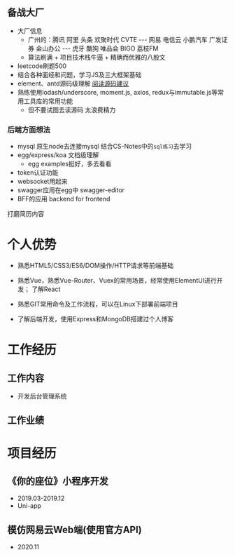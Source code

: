 ## 备战大厂
+ 大厂信息
  + 广州的：腾讯 阿里 头条 欢聚时代 CVTE --- 网易 电信云 小鹏汽车 广发证券 金山办公  --- 虎牙 酷狗 唯品会  BIGO 荔枝FM
  + 算法刷满 + 项目技术栈牛逼 + 精确而优雅的八股文
+ leetcode刷题500
+ 结合各种面经和问题，学习JS及三大框架基础
+ element、antd源码级理解 [阅读源码建议](https://www.zhihu.com/question/350289336/answer/873350617)
+ 熟练使用lodash/underscore, moment.js, axios, redux与immutable.js等常用工具库的常用功能
  + 但不要试图去读源码 太浪费精力

### 后端方面想法
+ mysql 原生node去连接mysql 结合CS-Notes中的`sql练习`去学习
+ egg/express/koa 文档级理解
  + egg examples挺好，多去看看
+ token认证功能
+ websocket用起来
+ swagger应用在egg中 swagger-editor
+ BFF的应用 backend for frontend



打磨简历内容

# 个人优势
+ 熟悉HTML5/CSS3/ES6/DOM操作/HTTP请求等前端基础

+ 熟悉Vue，熟悉Vue-Router、Vuex的常用场景，经常使用ElementUI进行开发； 了解React

+ 熟悉GIT常用命令及工作流程，可以在Linux下部署前端项目

+ 了解后端开发，使用Express和MongoDB搭建过个人博客


# 工作经历
## 工作内容
+ 开发后台管理系统

## 工作业绩


# 项目经历
## 《你的座位》小程序开发
+ 2019.03-2019.12
+ Uni-app

## 模仿网易云Web端(使用官方API)
+ 2020.11



